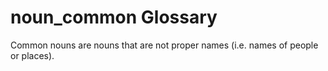 # noun_common Glossary
Common nouns are nouns that are not proper names (i.e. names of people or places). 
